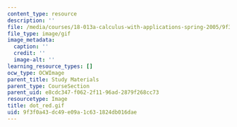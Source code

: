 ```yaml
---
content_type: resource
description: ''
file: /media/courses/18-013a-calculus-with-applications-spring-2005/9f3f0a43dc49e09a1c631824db016dae_dot_red.gif
file_type: image/gif
image_metadata:
  caption: ''
  credit: ''
  image-alt: ''
learning_resource_types: []
ocw_type: OCWImage
parent_title: Study Materials
parent_type: CourseSection
parent_uid: e8cdc347-f062-2f11-96ad-2879f268cc73
resourcetype: Image
title: dot_red.gif
uid: 9f3f0a43-dc49-e09a-1c63-1824db016dae
---
```

